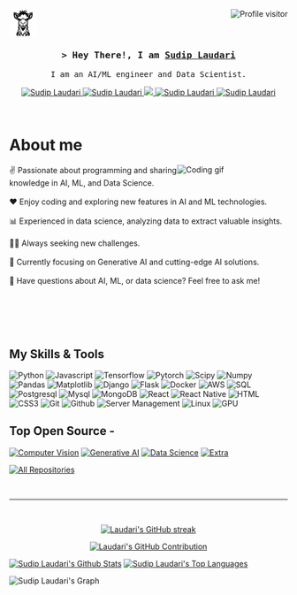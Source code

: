 
<!-- Visitor counts -->

<a href="https://komarev.com/ghpvc/?username=Laudarisd">
  <img align="right" src="https://komarev.com/ghpvc/?username=Laudarisd&label=Visitors&color=0e75b6&style=flat" alt="Profile visitor" />
</a>


<!-- My page section -->
<!-- [<img src="img/2.svg" width="100">](https://laudarisd.github.io/) -->
<div style="width: 50px; height: 50px; overflow: hidden;">
    <a href="https://laudarisd.github.io/" style="text-decoration: none;">
        <img src="img/2.svg" width="60">
        <!-- My Page -->
    </a>
</div>


<!-- Intro  -->
<h3 align="center">
        <samp>&gt; Hey There!, I am
                <b><a target="_blank" href="https://laudarisd.github.io/">Sudip Laudari</a></b>
        </samp>
</h3>


<p align="center"> 
  <samp>
    <!-- <a href="https://www.google.com/search?q= Sudip + Laudari">「 Google Me 」</a> -->
    <a>
    I am an AI/ML engineer and Data Scientist.
    </a>
  </samp>
</p>

<p align="center">
 <a href="https://laudarisd.github.io/" target="blank">
  <img src="https://img.shields.io/badge/Website-DC143C?style=for-the-badge&logo=medium&logoColor=white" alt="Sudip Laudari" />
 </a>
 <a href="https://www.linkedin.com/in/laudari-sudip/" target="_blank">
  <img src="https://img.shields.io/badge/LinkedIn-0077B5?style=for-the-badge&logo=linkedin&logoColor=white" alt="Sudip Laudari"/>
 </a>
 <!-- <a href="https://dev.to/Sudip Laudari" target="_blank">
  <img src="https://img.shields.io/badge/dev.to-0A0A0A?style=for-the-badge&logo=dev.to&logoColor=white" alt="Sudip Laudari" />
 </a> -->
 <a href="https://twitter.com/" target="_blank">
  <img src="https://img.shields.io/badge/Twitter-1DA1F2?style=for-the-badge&logo=twitter&logoColor=white" />
 </a>
 <a href="https://www.instagram.com/laudarisd/" target="_blank">
  <img src="https://img.shields.io/badge/Instagram-fe4164?style=for-the-badge&logo=instagram&logoColor=white" alt="Sudip Laudari" />
 </a> 
 <a href="https://www.researchgate.net/profile/Sudip-Laudari" target="_blank">
  <img src="https://img.shields.io/badge/ResearchGate-00CCBB?style=for-the-badge&logo=researchgate&logoColor=white" alt="Sudip Laudari"  />
  </a> 
</p>
<br />

<!-- About Section -->
 # About me
 
<p>
 <img align="right" width="200", src="img/1.gif" alt="Coding gif" />
  
✌️ Passionate about programming and sharing knowledge in AI, ML, and Data Science.<br/><br/>
❤️ Enjoy coding and exploring new features in AI and ML technologies.<br/><br/>
📊 Experienced in data science, analyzing data to extract valuable insights.<br/><br/>
👨‍💻 Always seeking new challenges.<br/><br/>
🌱 Currently focusing on Generative AI and cutting-edge AI solutions.<br/><br/>
💬 Have questions about AI, ML, or data science? Feel free to ask me!<br/><br/>




</p>

<br/>
<br/>
<br/>

## My Skills & Tools

![Python](https://img.shields.io/badge/Python-3776AB?style=for-the-badge&logo=python&logoColor=white)
![Javascript](https://img.shields.io/badge/Javascript-F0DB4F?style=for-the-badge&labelColor=black&logo=javascript&logoColor=F0DB4F)
![Tensorflow](https://img.shields.io/badge/Tensorflow-FF6F00?style=for-the-badge&labelColor=black&logo=tensorflow&logoColor=FF6F00)
![Pytorch](https://img.shields.io/badge/Pytorch-EE4C2C?style=for-the-badge&labelColor=black&logo=pytorch&logoColor=EE4C2C)
![Scipy](https://img.shields.io/badge/Scipy-8CAAE6?style=for-the-badge&labelColor=black&logo=scipy&logoColor=8CAAE6)
![Numpy](https://img.shields.io/badge/Numpy-013243?style=for-the-badge&labelColor=black&logo=numpy&logoColor=013243)
![Pandas](https://img.shields.io/badge/Pandas-150458?style=for-the-badge&labelColor=black&logo=pandas&logoColor=150458)
![Matplotlib](https://img.shields.io/badge/Matplotlib-11557C?style=for-the-badge&labelColor=black&logo=matplotlib&logoColor=11557C)
![Django](https://img.shields.io/badge/Django-092E20?style=for-the-badge&labelColor=black&logo=django&logoColor=092E20)
![Flask](https://img.shields.io/badge/Flask-000000?style=for-the-badge&labelColor=black&logo=flask&logoColor=000000)
![Docker](https://img.shields.io/badge/Docker-2496ED?style=for-the-badge&labelColor=black&logo=docker&logoColor=2496ED)
![AWS](https://img.shields.io/badge/AWS-232F3E?style=for-the-badge&labelColor=black&logo=amazon-aws&logoColor=232F3E)
![SQL](https://img.shields.io/badge/SQL-4479A1?style=for-the-badge&logo=postgresql&logoColor=white)
![Postgresql](https://img.shields.io/badge/Postgresql-336791?style=for-the-badge&labelColor=black&logo=postgresql&logoColor=336791)
![Mysql](https://img.shields.io/badge/Mysql-4479A1?style=for-the-badge&labelColor=black&logo=mysql&logoColor=4479A1)
![MongoDB](https://img.shields.io/badge/MongoDB-4EA94B?style=for-the-badge&logo=mongodb&logoColor=white)
![React](https://img.shields.io/badge/-React-61DBFB?style=for-the-badge&labelColor=black&logo=react&logoColor=61DBFB)
![React Native](https://img.shields.io/badge/React_Native-20232A?style=for-the-badge&logo=react&logoColor=61DAFB)
![HTML](https://img.shields.io/badge/HTML5-E34F26?style=for-the-badge&logo=html5&logoColor=white)
![CSS3](https://img.shields.io/badge/CSS3-1572B6?style=for-the-badge&logo=css3&logoColor=white)
![Git](https://img.shields.io/badge/Git-F05032?style=for-the-badge&logo=git&logoColor=white)
![Github](https://img.shields.io/badge/Github-181717?style=for-the-badge&logo=github&logoColor=white)
![Server Management](https://img.shields.io/badge/Server_Management-000000?style=for-the-badge&logo=ubuntu&logoColor=F37626)
![Linux](https://img.shields.io/badge/Linux-FCC624?style=for-the-badge&logo=linux&logoColor=black)
![GPU](https://img.shields.io/badge/GPU-76B900?style=for-the-badge&logo=nvidia&logoColor=white)
<br/>

## Top Open Source -
[![Computer Vision](https://github-readme-stats.vercel.app/api/pin/?username=Laudarisd&repo=Computer-Vision&border_color=7F3FBF&bg_color=0D1117&title_color=C9D1D9&text_color=8B949E&icon_color=7F3FBF)](https://github.com/Laudarisd/Computer-Vision)
[![Generative AI](https://github-readme-stats.vercel.app/api/pin/?username=Laudarisd&repo=Generative-AI&border_color=7F3FBF&bg_color=0D1117&title_color=C9D1D9&text_color=8B949E&icon_color=7F3FBF)](https://github.com/Laudarisd/Generative-AI)
[![Data Science](https://github-readme-stats.vercel.app/api/pin/?username=Laudarisd&repo=Data-Science&border_color=7F3FBF&bg_color=0D1117&title_color=C9D1D9&text_color=8B949E&icon_color=7F3FBF)](https://github.com/Laudarisd/Data-Science)
[![Extra](https://github-readme-stats.vercel.app/api/pin/?username=Laudarisd&repo=Extra-Codes-System-Management&border_color=7F3FBF&bg_color=0D1117&title_color=C9D1D9&text_color=8B949E&icon_color=7F3FBF)](https://github.com/Laudarisd/Extra-Codes-System-Management)

<p align="left">
  <a href="https://github.com/Laudarisd?tab=repositories" target="_blank"><img alt="All Repositories" title="All Repositories" src="https://img.shields.io/badge/-All%20Repos-2962FF?style=for-the-badge&logo=koding&logoColor=white"/></a>
</p>

<br/>
<hr/>
<br/>

<p align="center">
  <a href="https://github.com/Laudarisd">
    <img src="https://github-readme-streak-stats.herokuapp.com/?user=Sudip Laudari&theme=radical&border=7F3FBF&background=0D1117" alt="Laudari's GitHub streak"/>
  </a>
</p>

<p align="center">
  <a href="https://github.com/Laudarisd">
    <img src="https://github-profile-summary-cards.vercel.app/api/cards/profile-details?username=Laudarisd&theme=radical" alt="Laudari's GitHub Contribution"/>
  </a>
</p>

<a> 
    <a href="https://github.com/Laudarisd"><img alt="Sudip Laudari's Github Stats" src="https://denvercoder1-github-readme-stats.vercel.app/api?username=Laudarisd&show_icons=true&count_private=true&theme=react&border_color=7F3FBF&bg_color=0D1117&title_color=F85D7F&icon_color=F8D866" height="192px" width="49.5%"/></a>
  <a href="https://github.com/Laudarisd"><img alt="Sudip Laudari's Top Languages" src="https://denvercoder1-github-readme-stats.vercel.app/api/top-langs/?username=Laudarisd&langs_count=8&layout=compact&theme=react&border_color=7F3FBF&bg_color=0D1117&title_color=F85D7F&icon_color=F8D866" height="192px" width="49.5%"/></a>
  <br/>
</a>


![Sudip Laudari's Graph](https://github-readme-activity-graph.vercel.app/graph?username=Laudarisd&custom_title=Laudari%'s%20GitHub%20Activity%20Graph&bg_color=0D1117&color=7F3FBF&line=7F3FBF&point=7F3FBF&area_color=FFFFFF&title_color=FFFFFF&area=true)
